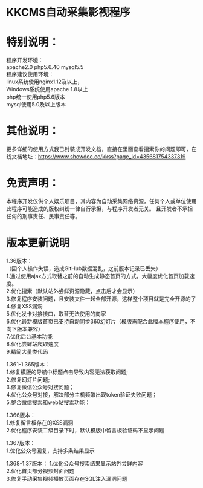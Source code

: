 # KKCMS自动采集影视程序

# 特别说明：    
  程序开发环境：  
    apache2.0  php5.6.40  mysql5.5  
    程序建议使用环境：  
  linux系统使用nginx1.12及以上，  
  Windows系统使用apache 1.8以上  
  php统一使用php5.6版本  
  mysql使用5.0及以上版本  
  
  
# 其他说明：  
  更多详细的使用方式我已封装成开发文档，直接在里面查看搜索你的问题即可，在线文档地址：https://www.showdoc.cc/kkss?page_id=435681754337319  
  
# 免责声明：  
  本程序开发仅供个人娱乐项目，其内容为自动采集网络资源，任何个人或单位使用此程序可能造成的版权纠纷一律自行承担，与程序开发者无关。
  且开发者不承担任何的刑事责任、民事责任等。
  
    
# 版本更新说明  
  1.36版本：  
  （因个人操作失误，造成GitHub数据混乱，之前版本记录已丢失）  
  1.通过使用ajax方式取替之前的自动生成静态首页的方式，大幅度优化首页加载速度。  
  2.优化搜索（默认站外尝鲜资源隐藏，点击后才会显示）  
  3.修复程序安装问题，且安装文件一起全部开源，这样整个项目就是完全开源的了  
  4.修复XSS漏洞  
  5.优化发卡对接接口，取替无法使用的商家  
  6.优化最新模版首页已支持自动同步360幻灯片（模版需配合此版本程序使用，不向下版本兼容）  
  7.优化后台基本功能  
  8.优化尝鲜站爬取速度  
  9.精简大量类代码  
  
  1.361-1.365版本：  
    1.修复模版的导航中标题点击导致内容无法获取问题;  
    2.修复幻灯片问题;  
    3.修复微信公众号对接问题；  
    4.优化公众号对接，解决部分主机频繁出现token验证失败问题；  
    5.整合微信搜索和web站搜索功能；  
      
  1.366版本：  
    1.修复留言板存在的XSS漏洞  
    2.优化程序安装二级目录下时，默认模版中留言板验证码不显示问题
      
  1.367版本：  
    1.优化公众号回复，支持多条结果显示  
    
  1.368-1.37版本：
    1.优化公众号搜索结果显示站外尝鲜内容  
    2.优化首页部分视频封面问题  
    3.修复手动采集视频播放页面存在SQL注入漏洞问题  
    
    
  
